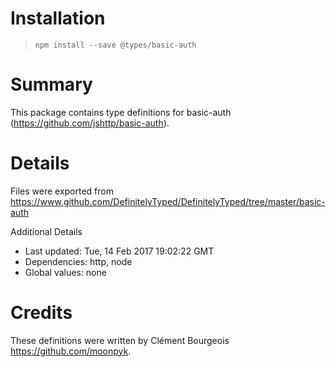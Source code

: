 # Installation
> `npm install --save @types/basic-auth`

# Summary
This package contains type definitions for basic-auth (https://github.com/jshttp/basic-auth).

# Details
Files were exported from https://www.github.com/DefinitelyTyped/DefinitelyTyped/tree/master/basic-auth

Additional Details
 * Last updated: Tue, 14 Feb 2017 19:02:22 GMT
 * Dependencies: http, node
 * Global values: none

# Credits
These definitions were written by Clément Bourgeois <https://github.com/moonpyk>.
